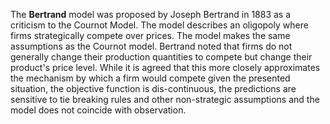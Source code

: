 <p>The <b>Bertrand</b> model was proposed by Joseph Bertrand in 1883 as a criticism to the Cournot Model.  The model describes an oligopoly where firms strategically compete over prices.  The model makes the same assumptions as the Cournot model.  Bertrand noted that firms do not generally change their production quantities to compete but change their product's price level.  While it is agreed that this more closely approximates the mechanism by which a firm would compete given the presented situation, the objective function is dis-continuous, the predictions are sensitive to tie breaking rules and other non-strategic assumptions and the model does not coincide with observation.</p>